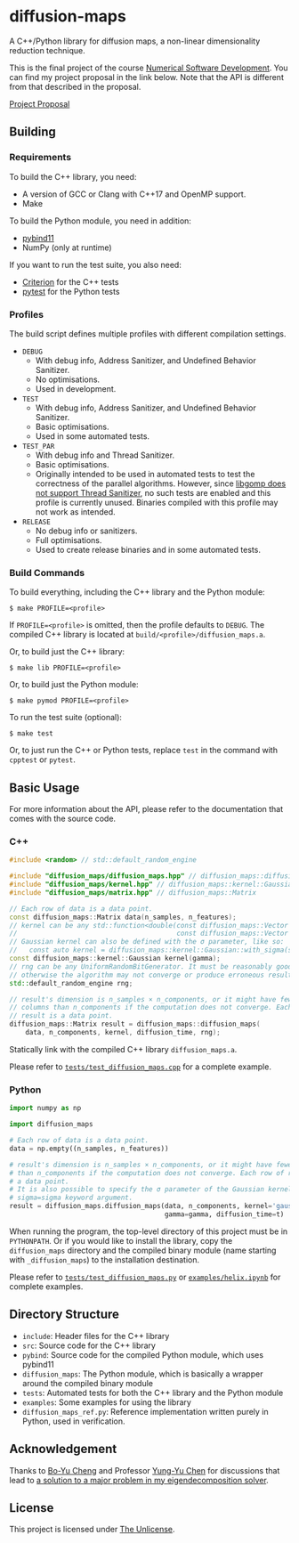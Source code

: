 # diffusion-maps

A C++/Python library for diffusion maps,
a non-linear dimensionality reduction technique.

This is the final project of the course
[Numerical Software Development](https://yyc.solvcon.net/en/latest/nsd/).
You can find my project proposal in the link below.
Note that the API is different from that described in the proposal.

[Project Proposal](https://github.com/yungyuc/nsdhw_21au/blob/master/proposal/abt8601/README.rst)

## Building

### Requirements

To build the C++ library, you need:
- A version of GCC or Clang with C++17 and OpenMP support.
- Make

To build the Python module, you need in addition:
- [pybind11](https://pybind11.readthedocs.io/en/stable/)
- NumPy (only at runtime)

If you want to run the test suite, you also need:
- [Criterion](https://criterion.readthedocs.io/en/latest/intro.html)
  for the C++ tests
- [pytest](https://docs.pytest.org/en/latest/) for the Python tests

### Profiles

The build script defines multiple profiles with different compilation settings.
- `DEBUG`
  - With debug info, Address Sanitizer, and Undefined Behavior Sanitizer.
  - No optimisations.
  - Used in development.
- `TEST`
  - With debug info, Address Sanitizer, and Undefined Behavior Sanitizer.
  - Basic optimisations.
  - Used in some automated tests.
- `TEST_PAR`
  - With debug info and Thread Sanitizer.
  - Basic optimisations.
  - Originally intended to be used in automated tests
    to test the correctness of the parallel algorithms.
    However, since
    [libgomp does not support Thread Sanitizer](https://gcc.gnu.org/bugzilla/show_bug.cgi?id=55561),
    no such tests are enabled and this profile is currently unused.
    Binaries compiled with this profile may not work as intended.
- `RELEASE`
  - No debug info or sanitizers.
  - Full optimisations.
  - Used to create release binaries and in some automated tests.

### Build Commands

To build everything, including the C++ library and the Python module:
```shell
$ make PROFILE=<profile>
```
If `PROFILE=<profile>` is omitted, then the profile defaults to `DEBUG`.
The compiled C++ library is located at `build/<profile>/diffusion_maps.a`.

Or, to build just the C++ library:
```shell
$ make lib PROFILE=<profile>
```

Or, to build just the Python module:
```shell
$ make pymod PROFILE=<profile>
```

To run the test suite (optional):
```shell
$ make test
```

Or, to just run the C++ or Python tests,
replace `test` in the command with `cpptest` or `pytest`.

## Basic Usage

For more information about the API,
please refer to the documentation that comes with the source code.

### C++

```cpp
#include <random> // std::default_random_engine

#include "diffusion_maps/diffusion_maps.hpp" // diffusion_maps::diffusion_maps
#include "diffusion_maps/kernel.hpp" // diffusion_maps::kernel::Gaussian
#include "diffusion_maps/matrix.hpp" // diffusion_maps::Matrix

// Each row of data is a data point.
const diffusion_maps::Matrix data(n_samples, n_features);
// kernel can be any std::function<double(const diffusion_maps::Vector &,
//                                        const diffusion_maps::Vector &)>.
// Gaussian kernel can also be defined with the σ parameter, like so:
//   const auto kernel = diffusion_maps::kernel::Gaussian::with_sigma(sigma);
const diffusion_maps::kernel::Gaussian kernel(gamma);
// rng can be any UniformRandomBitGenerator. It must be reasonably good,
// otherwise the algorithm may not converge or produce erroneous results.
std::default_random_engine rng;

// result's dimension is n_samples × n_components, or it might have fewer
// columns than n_components if the computation does not converge. Each row of
// result is a data point.
diffusion_maps::Matrix result = diffusion_maps::diffusion_maps(
    data, n_components, kernel, diffusion_time, rng);
```

Statically link with the compiled C++ library `diffusion_maps.a`.

Please refer to [`tests/test_diffusion_maps.cpp`](tests/test_diffusion_maps.cpp)
for a complete example.

### Python

```python
import numpy as np

import diffusion_maps

# Each row of data is a data point.
data = np.empty((n_samples, n_features))

# result's dimension is n_samples × n_components, or it might have fewer columns
# than n_components if the computation does not converge. Each row of result is
# a data point.
# It is also possible to specify the σ parameter of the Gaussian kernel by the
# sigma=sigma keyword argument.
result = diffusion_maps.diffusion_maps(data, n_components, kernel='gaussian',
                                       gamma=gamma, diffusion_time=t)
```

When running the program,
the top-level directory of this project must be in `PYTHONPATH`.
Or if you would like to install the library,
copy the `diffusion_maps` directory
and the compiled binary module (name starting with `_diffusion_maps`)
to the installation destination.

Please refer to [`tests/test_diffusion_maps.py`](tests/test_diffusion_maps.py)
or [`examples/helix.ipynb`](examples/helix.ipynb) for complete examples.

## Directory Structure

- `include`: Header files for the C++ library
- `src`: Source code for the C++ library
- `pybind`: Source code for the compiled Python module, which uses pybind11
- `diffusion_maps`: The Python module,
  which is basically a wrapper around the compiled binary module
- `tests`: Automated tests for both the C++ library and the Python module
- `examples`: Some examples for using the library
- `diffusion_maps_ref.py`: Reference implementation written purely in Python,
  used in verification.

## Acknowledgement

Thanks to [Bo-Yu Cheng](https://github.com/Nemo1999)
and Professor [Yung-Yu Chen](https://yyc.solvcon.net)
for discussions that lead to
[a solution to a major problem in my eigendecomposition solver](https://github.com/abt8601/diffusion-maps/commit/4eba5dd).

## License

This project is licensed under [The Unlicense](LICENSE).
